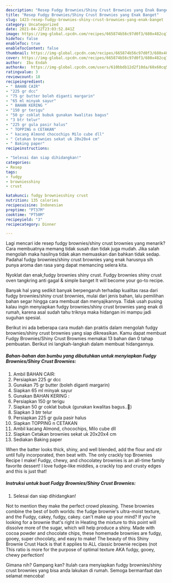 ```yaml
---
description: "Resep Fudgy Brownies/Shiny Crust Brownies yang Enak Banget"
title: "Resep Fudgy Brownies/Shiny Crust Brownies yang Enak Banget"
slug: 1423-resep-fudgy-brownies-shiny-crust-brownies-yang-enak-banget
category: Uncategorized
date: 2021-04-22T23:03:52.841Z
image: https://img-global.cpcdn.com/recipes/665874b56c97d0f3/680x482cq70/fudgy-browniesshiny-crust-brownies-foto-resep-utama.jpg
hideToc: false
enableToc: true
enableTocContent: false
thumbnail: https://img-global.cpcdn.com/recipes/665874b56c97d0f3/680x482cq70/fudgy-browniesshiny-crust-brownies-foto-resep-utama.jpg
cover: https://img-global.cpcdn.com/recipes/665874b56c97d0f3/680x482cq70/fudgy-browniesshiny-crust-brownies-foto-resep-utama.jpg
author:  Ibu Endah
authorAv:  https://img-global.cpcdn.com/users/610bbdb12d2f10da/60x60cq50/avatar.jpg
ratingvalue: 3
reviewcount: 18
recipeingredient:
- " BAHAN CAIR"
- "225 gr dcc"
- "75 gr butter boleh diganti margarin"
- "65 ml minyak sayur"
- " BAHAN KERING "
- "150 gr terigu"
- "50 gr coklat bubuk gunakan kwalitas bagus"
- "3 btr telur"
- "225 gr gula pasir halus"
- " TOPPING n CETAKAN"
- " kacang Almond chocochips Milo cube dll"
- " Cetakan brownies sekat uk 20x20x4 cm"
- " Baking paper"
recipeinstructions:

- "Selesai dan siap dihidangkan!"
categories:
- Resep
tags:
- fudgy
- browniesshiny
- crust

katakunci: fudgy browniesshiny crust 
nutrition: 135 calories
recipecuisine: Indonesian
preptime: "PT37M"
cooktime: "PT50M"
recipeyield: "3"
recipecategory: Dinner

---
```



Lagi mencari ide resep fudgy brownies/shiny crust brownies yang menarik? Cara membuatnya memang tidak susah dan tidak juga mudah. Jika salah mengolah maka hasilnya tidak akan memuaskan dan bahkan tidak sedap. Padahal fudgy brownies/shiny crust brownies yang enak harusnya sih punya aroma dan rasa yang dapat memancing selera kita.


Nyoklat dan enak,fudgy brownies shiny crust. Fudgy brownies shiny crust oven tangkring anti gagal &amp; simple banget It will become your go-to recipe.

Banyak hal yang sedikit banyak berpengaruh terhadap kualitas rasa dari fudgy brownies/shiny crust brownies, mulai dari jenis bahan, lalu pemilihan bahan segar hingga cara membuat dan menyajikannya. Tidak usah pusing kalau ingin menyiapkan fudgy brownies/shiny crust brownies yang enak di rumah, karena asal sudah tahu triknya maka hidangan ini mampu jadi suguhan spesial.


Berikut ini ada beberapa cara mudah dan praktis dalam mengolah fudgy brownies/shiny crust brownies yang siap dikreasikan. Kamu dapat membuat Fudgy Brownies/Shiny Crust Brownies memakai 13 bahan dan 0 tahap pembuatan. Berikut ini langkah-langkah dalam membuat hidangannya.

<!--inarticleads1-->

##### Bahan-bahan dan bumbu yang dibutuhkan untuk menyiapkan Fudgy Brownies/Shiny Crust Brownies:

1. Ambil  BAHAN CAIR:
1. Persiapkan 225 gr dcc
1. Gunakan 75 gr butter (boleh diganti margarin)
1. Siapkan 65 ml minyak sayur
1. Gunakan  BAHAN KERING :
1. Persiapkan 150 gr terigu
1. Siapkan 50 gr coklat bubuk (gunakan kwalitas bagus..🥰)
1. Siapkan 3 btr telur
1. Persiapkan 225 gr gula pasir halus
1. Siapkan  TOPPING n CETAKAN
1. Ambil  kacang Almond, chocochips, Milo cube dll
1. Siapkan  Cetakan brownies sekat uk 20x20x4 cm
1. Sediakan  Baking paper


When the batter looks thick, shiny, and well blended, add the flour and stir until fully incorporated, then beat with. The only crackly top Brownies Recipe I make! Fudgy, chewy, and chocolatey brownies is an all-time family favorite dessert! I love fudge-like middles, a crackly top and crusty edges and this is just that! 

<!--inarticleads2-->

##### Instruksi untuk buat Fudgy Brownies/Shiny Crust Brownies:


1. Selesai dan siap dihidangkan!

Not to mention they make the perfect crowd pleasing. These brownies combine the best of both worlds: the fudge brownie&#39;s ultra-moist texture, and the Fudgy, cakey, fudgy, cakey. can&#39;t make up your mind? If you&#39;re looking for a brownie that&#39;s right in Heating the mixture to this point will dissolve more of the sugar, which will help produce a shiny. Made with cocoa powder and chocolate chips, these homemade brownies are fudgy, gooey, super chocolaty, and easy to make! The beauty of this Shiny Brownie Crust Hack is that it applies to ALL classic brownie recipes (not This ratio is more for the purpose of optimal texture AKA fudgy, gooey, chewy perfection! 

Gimana nih? Gampang kan? Itulah cara menyiapkan fudgy brownies/shiny crust brownies yang bisa anda lakukan di rumah. Semoga bermanfaat dan selamat mencoba!
